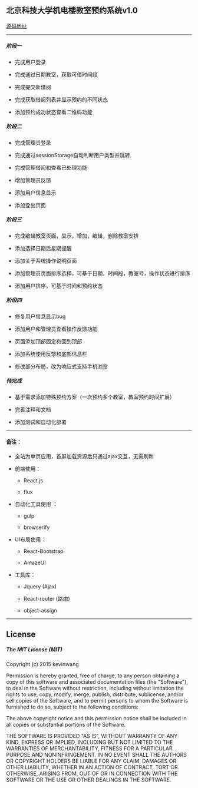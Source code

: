 


## 北京科技大学机电楼教室预约系统v1.0 

[源码地址](https://github.com/kevinwang04/order-class-system)

-----

##### 阶段一

- 完成用户登录

- 完成通过日期教室，获取可借时间段

- 完成提交新借阅

- 完成获取借阅列表并显示预约的不同状态

- 添加预约成功状态查看二维码功能

##### 阶段二

- 完成管理员登录

- 完成通过sessionStorage自动判断用户类型并跳转

- 完成管理借阅和查看已处理功能

- 增加管理员反馈

- 添加用户信息显示

- 添加登出页面

##### 阶段三

- 完成编辑教室页面，显示，增加，编辑，删除教室安排

- 添加选择日期后星期提醒

- 添加关于系统操作说明页面

- 添加管理员页面排序选择，可基于日期，时间段，教室号，操作状态进行排序

- 添加用户排序，可基于时间和预约状态

##### 阶段四

- 修复用户信息显示bug

- 添加用户和管理员查看操作反馈功能

- 页面添加顶部固定和回到顶部

- 添加系统使用反馈和底部信息栏

- 修改部分布局，改为响应式支持手机浏览

##### 待完成

- 基于需求添加特殊预约方案（一次预约多个教室，教室预约时间扩展）

- 完善注释和文档

- 添加测试和自动化部署

---------

#### 备注：

- 全站为单页应用，首屏加载资源后只通过ajax交互，无需刷新

- 前端使用：

	- React.js
	
	- flux

- 自动化工具使用 ：

	- gulp

	- browserify 

- UI布局使用：

	- React-Bootstrap

	- AmazeUI

- 工具库：
	
	- Jquery (Ajax)

	- React-router (路由)

	- object-assign

-----

## License

##### The MIT License (MIT)

Copyright (c) 2015 kevinwang

Permission is hereby granted, free of charge, to any person obtaining a copy
of this software and associated documentation files (the "Software"), to deal
in the Software without restriction, including without limitation the rights
to use, copy, modify, merge, publish, distribute, sublicense, and/or sell
copies of the Software, and to permit persons to whom the Software is
furnished to do so, subject to the following conditions:

The above copyright notice and this permission notice shall be included in all
copies or substantial portions of the Software.

THE SOFTWARE IS PROVIDED "AS IS", WITHOUT WARRANTY OF ANY KIND, EXPRESS OR
IMPLIED, INCLUDING BUT NOT LIMITED TO THE WARRANTIES OF MERCHANTABILITY,
FITNESS FOR A PARTICULAR PURPOSE AND NONINFRINGEMENT. IN NO EVENT SHALL THE
AUTHORS OR COPYRIGHT HOLDERS BE LIABLE FOR ANY CLAIM, DAMAGES OR OTHER
LIABILITY, WHETHER IN AN ACTION OF CONTRACT, TORT OR OTHERWISE, ARISING FROM,
OUT OF OR IN CONNECTION WITH THE SOFTWARE OR THE USE OR OTHER DEALINGS IN THE
SOFTWARE.


